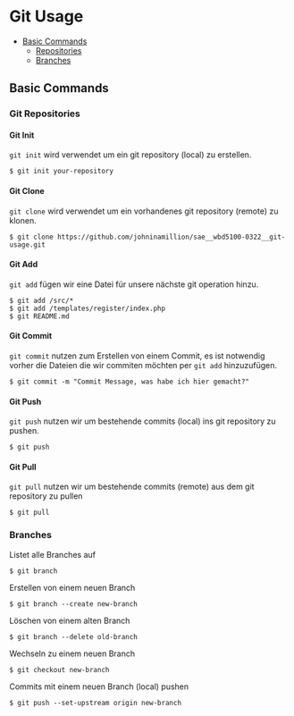# Git Usage

* [Basic Commands](#basic-commands)
  * [Repositories](#git-repositories)
  * [Branches](#branches)

## Basic Commands

### Git Repositories

#### Git Init
`git init` wird verwendet um ein git repository (local) zu erstellen.

```shell
$ git init your-repository
```

#### Git Clone
`git clone` wird verwendet um ein vorhandenes git repository (remote) zu klonen.

```shell
$ git clone https://github.com/johninamillion/sae__wbd5100-0322__git-usage.git
```

#### Git Add
`git add` fügen wir eine Datei für unsere nächste git operation hinzu.

```shell
$ git add /src/*
$ git add /templates/register/index.php
$ git README.md
```

#### Git Commit
`git commit` nutzen zum Erstellen von einem Commit, es ist notwendig vorher die Dateien die wir commiten möchten per `git add` hinzuzufügen.

```shell
$ git commit -m "Commit Message, was habe ich hier gemacht?"
```

#### Git Push
`git push` nutzen wir um bestehende commits (local) ins git repository zu pushen.

```shell
$ git push
```

#### Git Pull
`git pull` nutzen wir um bestehende commits (remote) aus dem git repository zu pullen

```shell
$ git pull
```

### Branches

Listet alle Branches auf
```shell
$ git branch
```

Erstellen von einem neuen Branch
```shell
$ git branch --create new-branch
```

Löschen von einem alten Branch
```shell
$ git branch --delete old-branch
```

Wechseln zu einem neuen Branch
```shell
$ git checkout new-branch
```

Commits mit einem neuen Branch (local) pushen
```shell
$ git push --set-upstream origin new-branch
```
